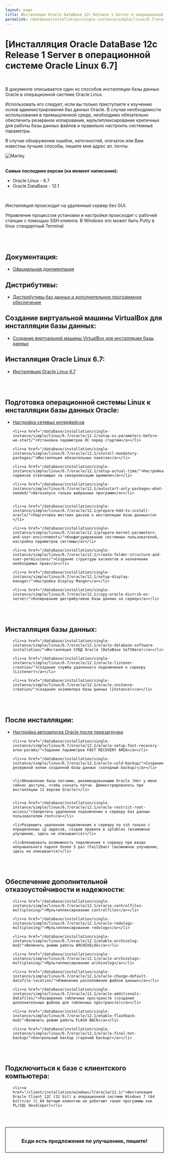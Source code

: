 ```yaml
---
layout: page
title: Инсталляция Oracle DataBase 12c Release 1 Server в операционной системе Oracle Linux 6.7
permalink: /database/installation/single-instance/simple/linux/6.7/oracle/12.1/
---
```



# [Инсталляция Oracle DataBase 12c Release 1 Server в операционной системе Oracle Linux 6.7]


<br/>

В документе описывается один из способов инсталляции базы данных Oracle в операционной системе Oracle Linux.


Использовать его следует, если вы только приступаете к изучению основ администрирования баз данных Oracle. В случае необходимости использования в промышленной среде, необходимо обязательно обеспечить резервное копирование, мультиплексирование критичных для работы базы данных файлов и правильно настроить системные параметры.


В случае обнаружения ошибок, неточностей, опечаток или Вам известны лучшие способы, пишите мне адрес эл. почты:


<div>
	<img src="/img/a3333333mail.gif" alt="Marley" border="0">
</div>

<br/>

<strong>Самые последние версии (на момент написания):</strong>

<ul>
	<li>Oracle Linux - 6.7</li>
	<li>Oracle DataBase - 12.1</li>
</ul>


<br/>

Инсталляция происходит на удаленный сервер без GUI.

Управление процессом установки и настройки происходит с рабочей станции с помощью SSH клиента. В Windows это может быть Putty в linux стандартный Terminal.

<br/><br/>

## Документация:

<ul>
	<li><a href="/database/installation/single-instance/simple/linux/6.7/oracle/12.1/docs/">Официальная документация</a><br/></li>
</ul>



## Дистрибутивы:


<ul>
	<li><a href="/database/installation/single-instance/simple/linux/6.7/oracle/12.1/distrib/">Дистрибутивы баз данных и дополнительное программное обеспечение</a><br/></li>
</ul>


## Создание виртуальной машины VirtualBox для инсталляции базы данных:


<ul>
	<li><a href="/database/installation/single-instance/simple/linux/6.7/oracle/12.1/virtual-machine/">Создание виртуальной машины VirtualBox для инсталляции базы данных</a><br/></li>
</ul>


## Инсталляция Oracle Linux 6.7:


<ul>
	<li><a href="/database/installation/single-instance/simple/linux/6.7/oracle/12.1/oel67-installation/">Инсталляция Oracle Linux 6.7</a><br/></li>
</ul>


<br/><br/>


## Подготовка операционной системы Linux к инсталляции базы данных Oracle:


<ul>
	<li><a href="/database/installation/single-instance/simple/linux/6.7/oracle/12.1/network-interfaces/">Настройка сетевых интерфейсов</a></li>

	<li><a href="/database/installation/single-instance/simple/linux/6.7/oracle/12.1/setup-os-parameters-before-we-start/">Установка параметров ОС перед стартом</a></li>

	<li><a href="/database/installation/single-instance/simple/linux/6.7/oracle/12.1/install-mandatory-packages/">Инсталляция обязательных пакетов</a></li>

	<li><a href="/database/installation/single-instance/simple/linux/6.7/oracle/12.1/setup-actual-time/">Настройка сервисов отвечающих за синхронизацию времени</a></li>

	<li><a href="/database/installation/single-instance/simple/linux/6.7/oracle/12.1/autostart-only-packages-what-needed/">Автозапуск только выбранных программ</a></li>


	<li><a href="/database/installation/single-instance/simple/linux/6.7/oracle/12.1/prepare-hdd-to-install-oracle/">Подготовка жестких дисков к инсталляции базы данных</a></li>

	<li><a href="/database/installation/single-instance/simple/linux/6.7/oracle/12.1/prepare-kernel-parameters-and-user-environments/">Конфигурирование системных пользователей, настройка параметров системы</a></li>

	<li><a href="/database/installation/single-instance/simple/linux/6.7/oracle/12.1/create-folder-structure-and-user-permissions/">Создание структуры каталогов и назначение необходимых прав</a></li>

	<li><a href="/database/installation/single-instance/simple/linux/6.7/oracle/12.1/setup-display-manager/">Настройка Display Manger</a></li>

    <li><a href="/database/installation/single-instance/simple/linux/6.7/oracle/12.1/copy-oracle-distrib-on-server/">Копирование дистрибутивов базы данных на сервер</a></li>

</ul>


<br/><br/>

## Инсталляция базы данных:

<ul>

	<li><a href="/database/installation/single-instance/simple/linux/6.7/oracle/12.1/oracle-database-software-installation/">Инсталляция СУБД Oracle (DataBase SoftWare)</a></li>

	<li><a href="/database/installation/single-instance/simple/linux/6.7/oracle/12.1/oracle-listener-creation/">Создание службы удаленного подключения к серверу (Listener)</a></li>

	<li><a href="/database/installation/single-instance/simple/linux/6.7/oracle/12.1/oracle-instance-creation/">Создание экземпляра базы данных (Instance)</a></li>
</ul>



<br/><br/>

## После инсталляции:

<ul>
	<li><a href="/database/installation/single-instance/simple/linux/6.7/oracle/12.1/autorstart-oracle-after-restart/">Настройка автозапуска Oracle после перезагрузки</a></li>

	<li><a href="/database/installation/single-instance/simple/linux/6.7/oracle/12.1/oracle-setup-fast-recovery-area-params/">Задание параметров FAST RECOVERY AREA</a></li>

	<li><a href="/database/installation/single-instance/simple/linux/6.7/oracle/12.1/oracle-cold-backup/">Создание резервной копии созданной базы данных (холодный backup)</a></li>


	<li>Обновление базы патчами, рекомендованными Oracle (Нет у меня сейчас доступа, чтобы скачать патчи. Демонстрировалось при инсталляции 11 версии Oracle)</li>


	<li><a href="/database/installation/single-instance/simple/linux/6.7/oracle/12.1/oracle-restrict-root-access/">Запретить удаленное подключение к серверу баз данных пользователем root</a></li>

	<li>Разрешить удаленное подключение к серверу по ssh только с определенных ip адресов, создав правила в iptables (возможное улучшение, здесь не описывается)</li>

	<li>Блокировать возможность подключения к серверу при вводе неправильного пароля более 5 раз (Fail2ban) (возможное улучшение, здесь не описывается)</li>
</ul>


<br/><br/>

## Обеспечение дополнительной отказоустойчивости и надежности:

<ul>

	<li><a href="/database/installation/single-instance/simple/linux/6.7/oracle/12.1/oracle-controlfiles-multiplexing/">Мультиплексирование controlfiles</a></li>

	<li><a href="/database/installation/single-instance/simple/linux/6.7/oracle/12.1/oracle-redologs-multiplexing/">Мультиплексирование redologs</a></li>

	<li><a href="/database/installation/single-instance/simple/linux/6.7/oracle/12.1/enable-archivelog-mod/">Включить режим работы ARCHIVELOG</a></li>

	<li><a href="/database/installation/single-instance/simple/linux/6.7/oracle/12.1/oracle-archivelogs-multiplexing/">Мультиплексирование archivelog</a></li>

	<li><a href="/database/installation/single-instance/simple/linux/6.7/oracle/12.1/oracle-change-default-datafile-location/">Изменение расположения файлов данных</a></li>

	<li><a href="/database/installation/single-instance/simple/linux/6.7/oracle/12.1/oracle-additionals-datafiles/">Расширение табличных пространств (создание дополнительных файлов для табличных пространств)</a></li>

	<li><a href="/database/installation/single-instance/simple/linux/6.7/oracle/12.1/enable-flashback-mod/">Включить режим работы FLASH BACK</a></li>

	<li><a href="/database/installation/single-instance/simple/linux/6.7/oracle/12.1/oracle-final-hot-backup/">Контрольный backup (горячий backup)</a></li>
</ul>



<br/><br/>

## Подключиться к базе с клиентского компьютера:

<ul>

	<li><a href="/client/installation/windows/7/oracle/12.1/">Инсталляция Oracle Client 12C (32 bit) в операционной системе Windows 7 (64 bit)</a> (C 64 битным клиентом не работают такие программы как PL/SQL Developer)</li>

</ul>


<br/><br/>

<div style="padding:10px; border:thin solid black;" align="center">

  <h3>Есди есть предложения по улучшению, пишите!</h3>

</div>
